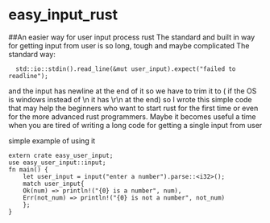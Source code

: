 # easy_input_rust
##An easier way for user input process rust
The standard and built in way for getting input from user is so long, tough and maybe complicated
The standard way:
```
  std::io::stdin().read_line(&mut user_input).expect("failed to readline");
```
and the input has newline at the end of it so we have to trim it to ( if the OS is windows instead of \n it has \r\n at the end)
so I wrote this simple code that may help the beginners who want to start rust for the first time or even for the more advanced rust programmers.
Maybe it becomes useful a time when you are tired of writing a long code for getting a single input from user

simple example of using it
```
extern crate easy_user_input;
use easy_user_input::input;
fn main() {
    let user_input = input("enter a number").parse::<i32>();
    match user_input{
    Ok(num) => println!("{0} is a number", num),
    Err(not_num) => println!("{0} is not a number", not_num)
    };
}

